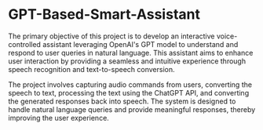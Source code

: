 # GPT-Based-Smart-Assistant
The primary objective of this project is to develop an interactive voice-controlled assistant leveraging OpenAI's GPT model to understand and respond to user queries in natural language. This assistant aims to enhance user interaction by providing a seamless and intuitive experience through speech recognition and text-to-speech conversion.

The project involves capturing audio commands from users, converting the speech to text, processing the text using the ChatGPT API, and converting the generated responses back into speech. The system is designed to handle natural language queries and provide meaningful responses, thereby improving the user experience.
